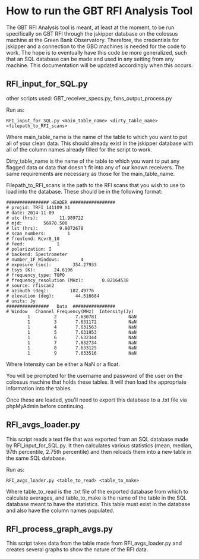 # How to run the GBT RFI Analysis Tool

The GBT RFI Analysis tool is meant, at least at the moment, to be run specifically on GBT RFI through the jskipper database on the colossus machine at the Green Bank Observatory. Therefore, the credentials for jskipper and a connection to the GBO machines is needed for the code to work. The hope is to eventually have this code be more generalized, such that an SQL database can be made and used in any setting from any machine. This documentation will be updated accordingly when this occurs. 

## RFI_input_for_SQL.py

other scripts used: 
GBT_receiver_specs.py, 
fxns_output_process.py

Run as: 
```console
RFI_input_for_SQL.py <main_table_name> <dirty_table_name> <filepath_to_RFI_scans>
```

Where main_table_name is the name of the table to which you want to put all of your clean data. This should already exist in the jskipper database with all of the column names already filled for the script to work. 

Dirty_table_name is the name of the table to which you want to put any flagged data or data that doesn't fit into any of our known receivers. The same requirements are necessary as those for the main_table_name.

Filepath_to_RFI_scans is the path to the RFI scans that you wish to use to load into the database. These should be in the following format: 

  ```
  ################ HEADER #################
  # projid: TRFI_141109_X1
  # date: 2014-11-09
  # utc (hrs):        11.989722
  # mjd:        56970.500
  # lst (hrs):        9.9072678
  # scan_numbers:        1
  # frontend: Rcvr8_10
  # feed:            1
  # polarization: I
  # backend: Spectrometer
  # number_IF_Windows:        4
  # exposure (sec):        354.27933
  # tsys (K):       24.6196
  # frequency_type: TOPO
  # frequency_resolution (MHz):       0.82164538
  # source: rfiscan2
  # azimuth (deg):        182.49776
  # elevation (deg):        44.516684
  # units: Jy
  ################   Data  ################
  # Window   Channel Frequency(MHz)  Intensity(Jy)
          1         2       7.630781            NaN
          1         3       7.631172            NaN
          1         4       7.631563            NaN
          1         5       7.631953            NaN
          1         6       7.632344            NaN
          1         7       7.632734            NaN
          1         8       7.633125            NaN
          1         9       7.633516            NaN
  ```
Where Intensity can be either a NaN or a float.

You will be prompted for the username and password of the user on the colossus machine that holds these tables. It will then load the appropriate information into the tables. 

Once these are loaded, you'll need to export this database to a .txt file via phpMyAdmin before continuing. 

## RFI_avgs_loader.py 

This script reads a text file that was exported from an SQL database made by RFI_input_for_SQL.py. It then calculates various statistics (mean, median, 97th percentile, 2.75th percentile) and then reloads them into a new table in the same SQL database. 

Run as: 
```console
RFI_avgs_loader.py <table_to_read> <table_to_make> 
```
Where table_to_read is the .txt file of the exported database from which to calculate averages, and table_to_make is the name of the table in the SQL database meant to have the statistics. This table must exist in the database and also have the column names populated. 

## RFI_process_graph_avgs.py

This script takes data from the table made from RFI_avgs_loader.py and creates several graphs to show the nature of the RFI data. 



